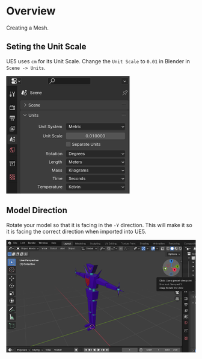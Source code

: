 # Overview
Creating a Mesh.

## Seting the Unit Scale
UE5 uses `cm` for its Unit Scale. Change the `Unit Scale` to `0.01` in Blender in `Scene -> Units`.

![units](assets/images/mesh_units.png)

## Model Direction
Rotate your model so that it is facing in the `-Y` direction. This will make it so it is facing the
correct direction when imported into UE5.

![units](assets/images/mesh_direction.png)